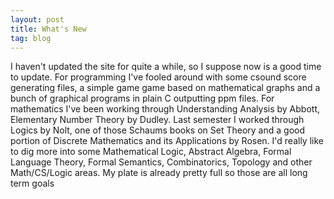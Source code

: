 ```yaml
---
layout: post
title: What's New
tag: blog
---
```

I haven't updated the site for quite a while, so I suppose now is a good time to update.
For programming I've fooled around with some csound score generating files, a simple game game based on mathematical graphs and a bunch of graphical programs in plain C outputting ppm files.
For mathematics I've been working through Understanding Analysis by Abbott, Elementary Number Theory by Dudley. 
Last semester I worked through Logics by Nolt, one of those Schaums books on Set Theory and a good portion of Discrete Mathematics and its Applications by Rosen.
I'd really like to dig more into some Mathematical Logic, Abstract Algebra, Formal Language Theory, Formal Semantics, Combinatorics, Topology and other Math/CS/Logic areas.
My plate is already pretty full so those are all long term goals
